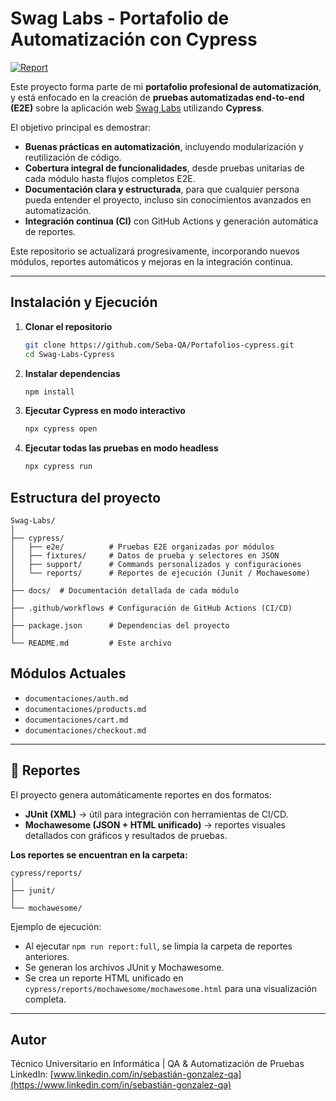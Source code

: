 # Swag Labs - Portafolio de Automatización con Cypress

[![Report](https://img.shields.io/badge/Report-Mochawesome-blue)](https://seba-qa.github.io/Portafolios-cypress/)

Este proyecto forma parte de mi **portafolio profesional de automatización**, y está enfocado en la creación de **pruebas automatizadas end-to-end (E2E)** sobre la aplicación web [Swag Labs](https://www.saucedemo.com/) utilizando **Cypress**.  

El objetivo principal es demostrar:
- **Buenas prácticas en automatización**, incluyendo modularización y reutilización de código.
- **Cobertura integral de funcionalidades**, desde pruebas unitarias de cada módulo hasta flujos completos E2E.
- **Documentación clara y estructurada**, para que cualquier persona pueda entender el proyecto, incluso sin conocimientos avanzados en automatización.
- **Integración continua (CI)** con GitHub Actions y generación automática de reportes.

Este repositorio se actualizará progresivamente, incorporando nuevos módulos, reportes automáticos y mejoras en la integración continua.

---

## **Instalación y Ejecución**

1. **Clonar el repositorio**
   ```bash
   git clone https://github.com/Seba-QA/Portafolios-cypress.git
   cd Swag-Labs-Cypress
   ```
2. **Instalar dependencias**
   ```bash
   npm install
   ```
3. **Ejecutar Cypress en modo interactivo**
   ```bash
   npx cypress open
   ```
4. **Ejecutar todas las pruebas en modo headless**
   ```bash
   npx cypress run
   ```

## **Estructura del proyecto**

```
Swag-Labs/
│
├── cypress/
│   ├── e2e/          # Pruebas E2E organizadas por módulos
│   ├── fixtures/     # Datos de prueba y selectores en JSON
│   ├── support/      # Commands personalizados y configuraciones
│   └── reports/      # Reportes de ejecución (Junit / Mochawesome)
│
├── docs/  # Documentación detallada de cada módulo
│
├── .github/workflows # Configuración de GitHub Actions (CI/CD)
│
├── package.json      # Dependencias del proyecto
│
└── README.md         # Este archivo
```

## **Módulos Actuales**
  - `documentaciones/auth.md`
  - `documentaciones/products.md`
  - `documentaciones/cart.md`
  - `documentaciones/checkout.md`
  
---

## 📝 Reportes

El proyecto genera automáticamente reportes en dos formatos:  

- **JUnit (XML)** → útil para integración con herramientas de CI/CD.  
- **Mochawesome (JSON + HTML unificado)** → reportes visuales detallados con gráficos y resultados de pruebas.  

**Los reportes se encuentran en la carpeta:**
```
cypress/reports/
│
├── junit/
│
└── mochawesome/
```

Ejemplo de ejecución:
- Al ejecutar `npm run report:full`, se limpia la carpeta de reportes anteriores.
- Se generan los archivos JUnit y Mochawesome.
- Se crea un reporte HTML unificado en `cypress/reports/mochawesome/mochawesome.html` para una visualización completa.

---

## **Autor**
Técnico Universitario en Informática | QA & Automatización de Pruebas  
LinkedIn: [www.linkedin.com/in/sebastián-gonzalez-qa](https://www.linkedin.com/in/sebastián-gonzalez-qa)


